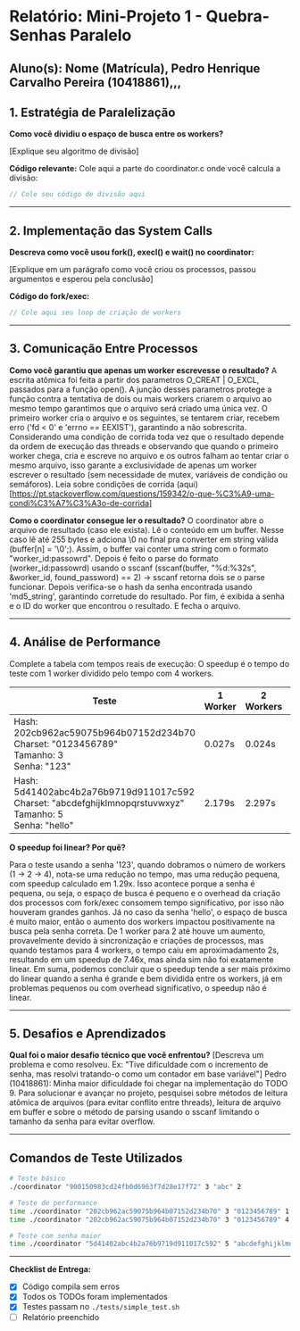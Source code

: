 # Relatório: Mini-Projeto 1 - Quebra-Senhas Paralelo

**Aluno(s):** Nome (Matrícula), Pedro Henrique Carvalho Pereira (10418861),,,  
---

## 1. Estratégia de Paralelização


**Como você dividiu o espaço de busca entre os workers?**

[Explique seu algoritmo de divisão]

**Código relevante:** Cole aqui a parte do coordinator.c onde você calcula a divisão:
```c
// Cole seu código de divisão aqui
```

---

## 2. Implementação das System Calls

**Descreva como você usou fork(), execl() e wait() no coordinator:**

[Explique em um parágrafo como você criou os processos, passou argumentos e esperou pela conclusão]

**Código do fork/exec:**
```c
// Cole aqui seu loop de criação de workers
```

---

## 3. Comunicação Entre Processos

**Como você garantiu que apenas um worker escrevesse o resultado?**
A escrita atômica foi feita a partir dos parametros O_CREAT | O_EXCL, passados para a função open(). A junção desses parametros protege a função contra a tentativa de dois ou mais workers criarem o arquivo ao mesmo tempo garantimos que o arquivo será criado uma única vez. 
O primeiro worker cria o arquivo e os seguintes, se tentarem criar, recebem erro ('fd < 0' e 'errno == EEXIST'), garantindo a não sobrescrita. 
Considerando uma condição de corrida toda vez que o resultado depende da ordem de execução das threads e observando que quando o primeiro worker chega, cria e escreve no arquivo e os outros falham ao tentar criar o mesmo arquivo, isso garante a exclusividade de apenas um worker escrever o resultado (sem necessidade de mutex, variáveis de condição ou semáforos). 
Leia sobre condições de corrida (aqui)[https://pt.stackoverflow.com/questions/159342/o-que-%C3%A9-uma-condi%C3%A7%C3%A3o-de-corrida]

**Como o coordinator consegue ler o resultado?**
O coordinator abre o arquivo de resultado (caso ele exista). 
Lê o conteúdo em um buffer. Nesse caso lê até 255 bytes e adciona \0 no final pra converter em string válida (buffer[n] = '\0';). Assim, o buffer vai conter uma string com o formato "worker_id:passowrd".
Depois é feito o parse do formato (worker_id:passowrd) usando o sscanf (sscanf(buffer, "%d:%32s", &worker_id, found_password) == 2) -> sscanf retorna dois se o parse funcionar. 
Depois verifica-se o hash da senha encontrada usando 'md5_string', garantindo corretude do resultado. 
Por fim, é exibida a senha e o ID do worker que encontrou o resultado. E fecha o arquivo.

---

## 4. Análise de Performance
Complete a tabela com tempos reais de execução:
O speedup é o tempo do teste com 1 worker dividido pelo tempo com 4 workers.

| Teste | 1 Worker | 2 Workers | 4 Workers | Speedup (4w) |
|-------|----------|-----------|-----------|--------------|
| Hash: 202cb962ac59075b964b07152d234b70<br>Charset: "0123456789"<br>Tamanho: 3<br>Senha: "123" | 0.027s | 0.024s | 0.021s | 1.29x |
| Hash: 5d41402abc4b2a76b9719d911017c592<br>Charset: "abcdefghijklmnopqrstuvwxyz"<br>Tamanho: 5<br>Senha: "hello" | 2.179s | 2.297s | 0.292s | 7.46x |

**O speedup foi linear? Por quê?**

Para o teste usando a senha '123', quando dobramos o número de workers (1 -> 2 -> 4), nota-se uma redução no tempo, mas uma redução pequena, com speedup calculado em 1.29x. Isso acontece porque a senha é pequena, ou seja, o espaço de busca é pequeno e o overhead da criação dos processos com fork/exec consomem tempo significativo, por isso não houveram grandes ganhos.
Já no caso da senha 'hello', o espaço de busca é muito maior, então o aumento dos workers impactou positivamente na busca pela senha correta. De 1 worker para 2 até houve um aumento, provavelmente devido à sincronização e criações de processos, mas quando testamos para 4 workers, o tempo caiu em aproximadamento 2s, resultando em um speedup de 7.46x, mas ainda sim não foi exatamente linear.
Em suma, podemos concluir que o speedup tende a ser mais próximo do linear quando a senha é grande e bem dividida entre os workers, já em problemas pequenos ou com overhead significativo, o speedup não é linear.

---

## 5. Desafios e Aprendizados
**Qual foi o maior desafio técnico que você enfrentou?**
[Descreva um problema e como resolveu. Ex: "Tive dificuldade com o incremento de senha, mas resolvi tratando-o como um contador em base variável"]
Pedro (10418861): Minha maior dificuldade foi chegar na implementação do TODO 9. Para solucionar e avançar no projeto, pesquisei sobre métodos de leitura atômica de arquivos (para evitar conflito entre threads), leitura de arquivo em buffer e sobre o método de parsing usando o sscanf limitando o tamanho da senha para evitar overflow.

---

## Comandos de Teste Utilizados

```bash
# Teste básico
./coordinator "900150983cd24fb0d6963f7d28e17f72" 3 "abc" 2

# Teste de performance
time ./coordinator "202cb962ac59075b964b07152d234b70" 3 "0123456789" 1
time ./coordinator "202cb962ac59075b964b07152d234b70" 3 "0123456789" 4

# Teste com senha maior
time ./coordinator "5d41402abc4b2a76b9719d911017c592" 5 "abcdefghijklmnopqrstuvwxyz" 4
```
---

**Checklist de Entrega:**
- [X] Código compila sem erros
- [X] Todos os TODOs foram implementados
- [X] Testes passam no `./tests/simple_test.sh`
- [ ] Relatório preenchido
